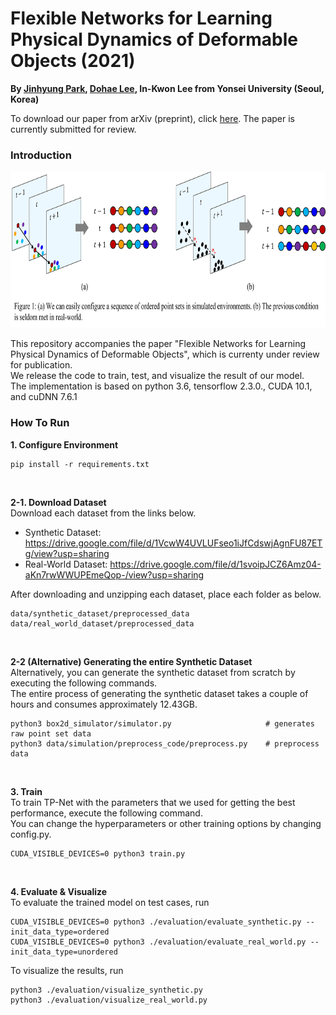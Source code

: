 # Flexible Networks for Learning Physical Dynamics of Deformable Objects (2021)

**By <a href="http://github.com/jinhyung426/" target="_blank">Jinhyung Park</a>, <a href="https://github.com/dlehgo14" target="_blank">Dohae Lee</a>, In-Kwon Lee from Yonsei University (Seoul, Korea)**<br/>

To download our paper from arXiv (preprint), click <a href="https://arxiv.org/pdf/2112.03728" target="_blank">here</a>. 
The paper is currently submitted for review.

### Introduction

<p align="center">
  <img width="720" height="250" src="https://github.com/jinhyung-park-info/TP-Net/blob/main/utils/main_teaser.png">
</p>

This repository accompanies the paper "Flexible Networks for Learning Physical Dynamics of Deformable Objects", which is currenty under review for publication.<br/>
We release the code to train, test, and visualize the result of our model.<br/>
The implementation is based on python 3.6, tensorflow 2.3.0., CUDA 10.1, and cuDNN 7.6.1 <br/>

### How To Run
**1. Configure Environment**

    pip install -r requirements.txt
<br/>

**2-1. Download Dataset**
<br/> Download each dataset from the links below. <br/>
- Synthetic Dataset: https://drive.google.com/file/d/1VcwW4UVLUFseo1iJfCdswjAgnFU87ETg/view?usp=sharing <br/> 
- Real-World Dataset: https://drive.google.com/file/d/1svoipJCZ6Amz04-aKn7rwWWUPEmeQop-/view?usp=sharing <br/>

After downloading and unzipping each dataset, place each folder as below. <br/>

    data/synthetic_dataset/preprocessed_data
    data/real_world_dataset/preprocessed_data
<br/>  

**2-2 (Alternative) Generating the entire Synthetic Dataset** <br/>
Alternatively, you can generate the synthetic dataset from scratch by executing the following commands. <br/>
The entire process of generating the synthetic dataset takes a couple of hours and consumes approximately 12.43GB.

    python3 box2d_simulator/simulator.py                     # generates raw point set data
    python3 data/simulation/preprocess_code/preprocess.py    # preprocess data
<br/>

**3. Train**
<br/>To train TP-Net with the parameters that we used for getting the best performance, execute the following command.
<br/>You can change the hyperparameters or other training options by changing config.py.


    CUDA_VISIBLE_DEVICES=0 python3 train.py
<br/>

**4. Evaluate & Visualize**
<br/>To evaluate the trained model on test cases, run 

    CUDA_VISIBLE_DEVICES=0 python3 ./evaluation/evaluate_synthetic.py --init_data_type=ordered
    CUDA_VISIBLE_DEVICES=0 python3 ./evaluation/evaluate_real_world.py --init_data_type=unordered

To visualize the results, run <br/>

    python3 ./evaluation/visualize_synthetic.py
    python3 ./evaluation/visualize_real_world.py
